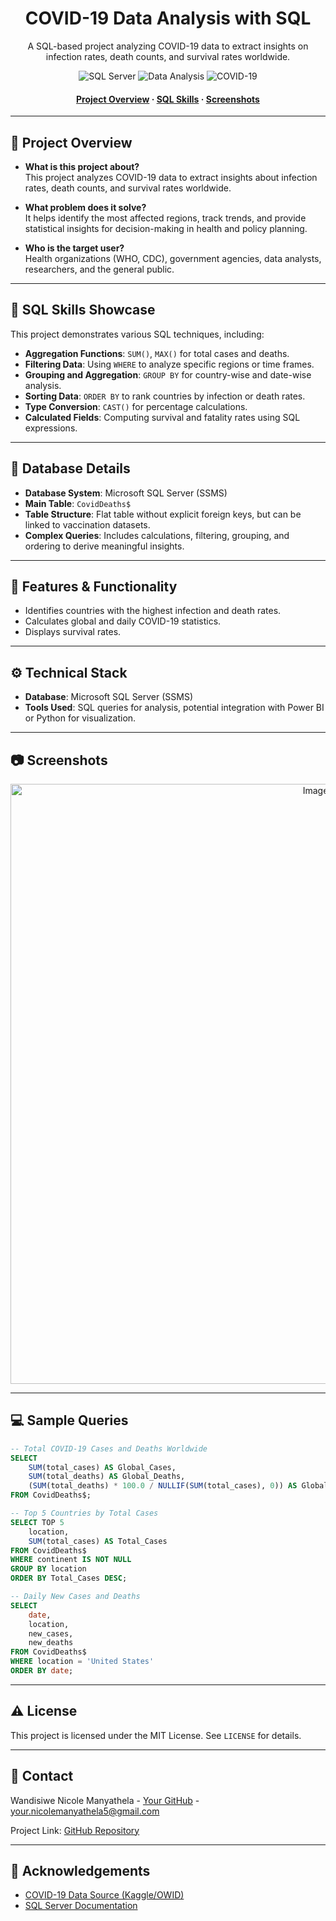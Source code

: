 <!--
Hey, thanks for checking out this SQL project!
If you have any suggestions or enhancements, feel free to fork this repo and create a pull request.
Don't forget to star the project if you find it useful!
-->

<div align="center">

  <h1>COVID-19 Data Analysis with SQL</h1>
  
  <p>
    A SQL-based project analyzing COVID-19 data to extract insights on infection rates, death counts, and survival rates worldwide.
  </p>
  
  <!-- Badges -->
  <p>
    <img src="https://img.shields.io/badge/SQL-SSMS-blue" alt="SQL Server" />
    <img src="https://img.shields.io/badge/Data-Analysis-green" alt="Data Analysis" />
    <img src="https://img.shields.io/badge/COVID-19-orange" alt="COVID-19" />
  </p>
  
  <h4>
    <a href="#star2-project-overview">Project Overview</a>
    <span> · </span>
    <a href="#space_invader-sql-skills-showcase">SQL Skills</a>
    <span> · </span>
    <a href="#camera-screenshots">Screenshots</a>
  </h4>
</div>

---

## :star2: Project Overview

- **What is this project about?**  
  This project analyzes COVID-19 data to extract insights about infection rates, death counts, and survival rates worldwide.

- **What problem does it solve?**  
  It helps identify the most affected regions, track trends, and provide statistical insights for decision-making in health and policy planning.

- **Who is the target user?**  
  Health organizations (WHO, CDC), government agencies, data analysts, researchers, and the general public.

---

## :space_invader: SQL Skills Showcase

This project demonstrates various SQL techniques, including:

- **Aggregation Functions**: `SUM()`, `MAX()` for total cases and deaths.
- **Filtering Data**: Using `WHERE` to analyze specific regions or time frames.
- **Grouping and Aggregation**: `GROUP BY` for country-wise and date-wise analysis.
- **Sorting Data**: `ORDER BY` to rank countries by infection or death rates.
- **Type Conversion**: `CAST()` for percentage calculations.
- **Calculated Fields**: Computing survival and fatality rates using SQL expressions.

---

## :floppy_disk: Database Details

- **Database System**: Microsoft SQL Server (SSMS)
- **Main Table**: `CovidDeaths$`
- **Table Structure**: Flat table without explicit foreign keys, but can be linked to vaccination datasets.
- **Complex Queries**: Includes calculations, filtering, grouping, and ordering to derive meaningful insights.

---

## :dart: Features & Functionality

- Identifies countries with the highest infection and death rates.
- Calculates global and daily COVID-19 statistics.
- Displays survival rates.

---

## :gear: Technical Stack

- **Database**: Microsoft SQL Server (SSMS)
- **Tools Used**: SQL queries for analysis, potential integration with Power BI or Python for visualization.

---

## :camera: Screenshots

<div align="center"> 
  <img width="960" alt="Image" src="https://github.com/user-attachments/assets/c0b44cb0-9698-4669-b2ec-a61dc7893036" />
</div>

---

## :computer: Sample Queries

```sql
-- Total COVID-19 Cases and Deaths Worldwide
SELECT 
    SUM(total_cases) AS Global_Cases, 
    SUM(total_deaths) AS Global_Deaths, 
    (SUM(total_deaths) * 100.0 / NULLIF(SUM(total_cases), 0)) AS Global_Fatality_Rate
FROM CovidDeaths$;
```

```sql
-- Top 5 Countries by Total Cases
SELECT TOP 5 
    location, 
    SUM(total_cases) AS Total_Cases
FROM CovidDeaths$
WHERE continent IS NOT NULL
GROUP BY location
ORDER BY Total_Cases DESC;
```

```sql
-- Daily New Cases and Deaths
SELECT 
    date, 
    location, 
    new_cases, 
    new_deaths
FROM CovidDeaths$
WHERE location = 'United States'
ORDER BY date;
```

---

## :warning: License

This project is licensed under the MIT License. See `LICENSE` for details.

---

## :handshake: Contact

Wandisiwe Nicole Manyathela - [Your GitHub](https://github.com/NicM34?tab=repositories) - your.nicolemanyathela5@gmail.com

Project Link: [GitHub Repository](https://github.com/yourrepo)

---

## :gem: Acknowledgements

- [COVID-19 Data Source (Kaggle/OWID)](https://ourworldindata.org/coronavirus)
- [SQL Server Documentation](https://docs.microsoft.com/en-us/sql/?view=sql-server-ver15)
